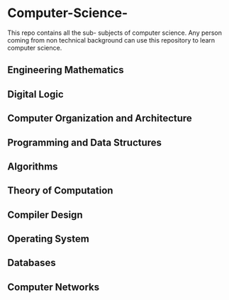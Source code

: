 # Computer-Science-
This repo contains all the sub- subjects of computer science. Any person coming from non technical background can use this repository to learn computer science.
## Engineering Mathematics
## Digital Logic
## Computer Organization and Architecture
## Programming and Data Structures
## Algorithms
## Theory of Computation
## Compiler Design
## Operating System
## Databases
## Computer Networks
